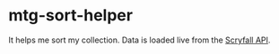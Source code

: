 mtg-sort-helper
===============

It helps me sort my collection. Data is loaded live from the [Scryfall API](https://scryfall.com/docs/api).
